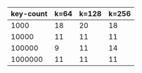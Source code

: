 | key-count | k=64 | k=128 | k=256 |
|-----------|------|-------|-------|
|      1000 |   18 |    20 |    18 |
|     10000 |   11 |    11 |    11 |
|    100000 |    9 |    11 |    14 |
|   1000000 |   11 |    11 |    11 |
